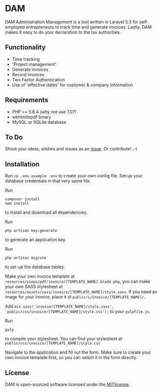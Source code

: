 # DAM
DAM Administration Management is a tool written in Laravel 5.3 for self-employed entrepreneurs to track time and generate invoices. Lastly, DAM makes it easy to do your declaration to the tax authorities.

## Functionality
- Time tracking
- 'Project management'
- Generate invoices
- Record invoices
- Two Factor Authentication
- Use of 'effective dates' for customer & company information

## Requirements
- PHP >= 5.6.4 (why not use 7.0?)
- wkhtmltopdf binary
- MySQL or SQLite database

## To Do
Shoot your ideas, wishes and issues as an [issue](https://github.com/beverio/DAM/issues). Or contribute! ;-)

## Installation
Run
```cp .env.example .env```
to create your own config file. Set up your database credentials in that very same file.

Run
```
composer install
npm install
```
to install and download all dependencies.

Run
```
php artisan key:generate
```
to generate an application key.

Run
```
php artisan migrate
```
to set-up the database tables.

Make your own invoice template at `resources/views/pdf/invoice/[TEMPLATE_NAME].blade.php`, you can make your own SASS stylesheet at `resources/assets/sass/invoice/[TEMPLATE_NAME]/style.sass`.
If you need an image for your invoice, place it at `public/i/invoice/[TEMPLATE_NAME]/`.

Add `mix.sass('invoice/[TEMPLATE_NAME]/style.sass', 'public/css/invoice/[TEMPLATE_NAME]/style.css');` to your `gulpfile.js`.

Run
```
gulp
```
to compile your stylesheet. You can find your stylesheet at `public/css/invoice/[TEMPLATE_NAME]/style.css`

Navigate to the application and fill out the form. Make sure to create your own invoice template first, so you can select it in the form directly.

## License
DAM is open-sourced software licensed under the [MITlicense](http://opensource.org/licenses/MIT).
